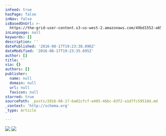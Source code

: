 ```yaml
---
inFeed: true
hasPage: false
inNav: false
isBasedOnUrl: >-
  https://the-grid-user-content.s3-us-west-2.amazonaws.com/49bd1552-a658-4c0b-adb9-e09d2b508b44.jpg
inLanguage: null
keywords: []
description: ''
datePublished: '2016-08-17T19:23:38.896Z'
dateModified: '2016-08-17T19:23:35.695Z'
author: []
title: ''
via: {}
authors: []
publisher:
  name: null
  domain: null
  url: null
  favicon: null
starred: true
sourcePath: _posts/2016-08-17-6a02cfcf-e405-46bc-83f2-a1d7fc59518d.md
_context: 'http://schema.org'
_type: Article

---
```

![](https://the-grid-user-content.s3-us-west-2.amazonaws.com/49bd1552-a658-4c0b-adb9-e09d2b508b44.jpg)
![](https://the-grid-user-content.s3-us-west-2.amazonaws.com/5d9d3870-d82a-4b4a-8d2f-67eef52fd69f.jpg)